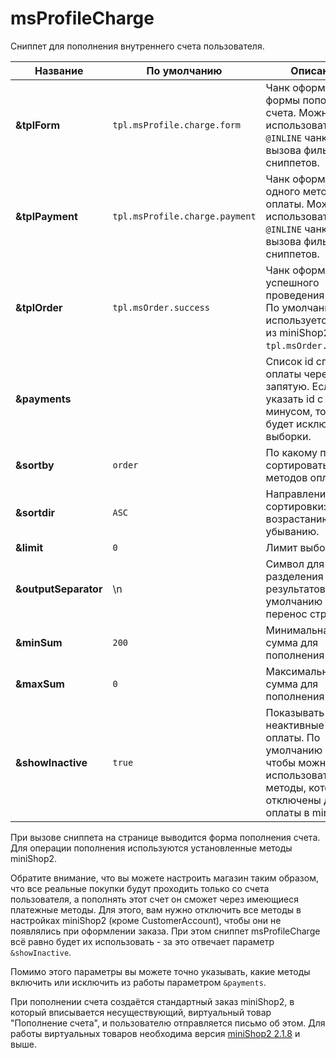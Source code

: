 # msProfileCharge

Сниппет для пополнения внутреннего счета пользователя.

| Название             | По умолчанию                 | Описание                                                                                                                                   |
| -------------------- | ---------------------------- | ------------------------------------------------------------------------------------------------------------------------------------------ |
| **&tplForm**         | `tpl.msProfile.charge.form`    | Чанк оформления формы пополнения счета. Можно использовать `@INLINE` чанки без вызова фильтров и сниппетов.                                  |
| **&tplPayment**      | `tpl.msProfile.charge.payment` | Чанк оформления одного метода оплаты. Можно использовать `@INLINE` чанки без вызова фильтров и сниппетов.                                    |
| **&tplOrder**        | `tpl.msOrder.success`          | Чанк оформления успешного проведения заказа. По умолчанию используется чанк из miniShop2 - `tpl.msOrder.success`.                            |
| **&payments**        |                              | Список id способов оплаты через запятую. Если указать id с минусом, то способ будет исключен из выборки.                                   |
| **&sortby**          | `order`                        | По какому полю сортировать вывод методов оплаты.                                                                                           |
| **&sortdir**         | `ASC`                          | Направление сортировки: по возрастанию или убыванию.                                                                                       |
| **&limit**           | `0`                            | Лимит выборки.                                                                                                                             |
| **&outputSeparator** | \n                           | Символ для разделения вывода результатов, по умолчанию - перенос строки.                                                                   |
| **&minSum**          | `200`                          | Минимальная сумма для пополнения счета.                                                                                                    |
| **&maxSum**          | `0`                            | Максимальная сумма для пополнения счета.                                                                                                   |
| **&showInactive**    | `true`                         | Показывать неактивные методы оплаты. По умолчанию - да, чтобы можно было использовать те методы, которые отключены для оплаты в miniShop2. |

При вызове сниппета на странице выводится форма пополнения счета. Для операции пополнения используются установленные методы miniShop2.

Обратите внимание, что вы можете настроить магазин таким образом, что все реальные покупки будут проходить только со счета пользователя, а пополнять этот счет он сможет через имеющиеся платежные методы.
Для этого, вам нужно отключить все методы в настройках miniShop2 (кроме CustomerAccount), чтобы они не появлялись при оформлении заказа.
При этом сниппет msProfileCharge всё равно будет их использовать - за это отвечает параметр `&showInactive`.

Помимо этого параметры вы можете точно указывать, какие методы включить или исключить из работы параметром `&payments`.

При пополнении счета создаётся стандартный заказ miniShop2, в который вписывается несуществующий, виртуальный товар "Пополнение счета", и пользователю отправляется письмо об этом.
Для работы виртуальных товаров необходима версия [miniShop2 2.1.8][2] и выше.

[2]: http://modx.pro/components/3395-minishop2-version-2-1-8-beta-product-names/
